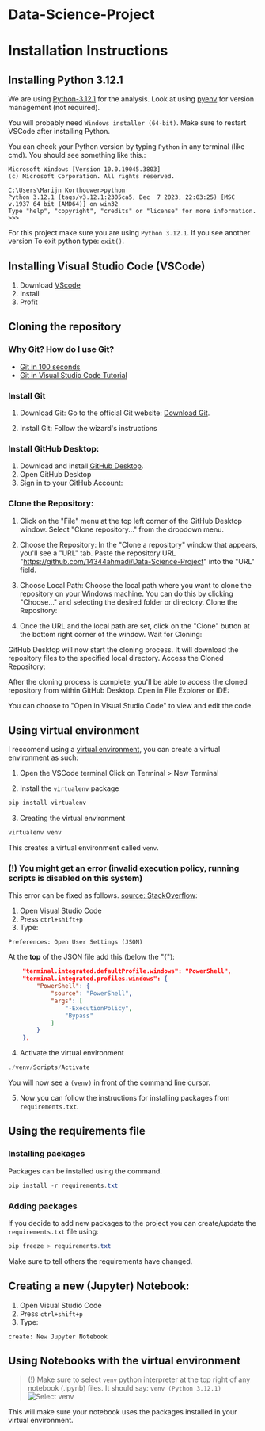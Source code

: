# Data-Science-Project

# Installation Instructions

## Installing Python 3.12.1

We are using [Python-3.12.1](https://www.python.org/downloads/release/python-3121/) for the analysis. Look at using [pyenv](https://github.com/pyenv-win/pyenv-win) for version management (not required).

You will probably need `Windows installer (64-bit)`. Make sure to restart VSCode after installing Python.

You can check your Python version by typing `Python` in any terminal (like cmd). You should see something like this.:
```
Microsoft Windows [Version 10.0.19045.3803]
(c) Microsoft Corporation. All rights reserved.

C:\Users\Marijn Korthouwer>python
Python 3.12.1 (tags/v3.12.1:2305ca5, Dec  7 2023, 22:03:25) [MSC v.1937 64 bit (AMD64)] on win32
Type "help", "copyright", "credits" or "license" for more information.
>>>
```
For this project make sure you are using `Python 3.12.1`. If you see another version To exit python type: `exit()`.

## Installing Visual Studio Code (VSCode)
1. Download [VScode](https://code.visualstudio.com/download)
2. Install
3. Profit

## Cloning the repository

### Why Git? How do I use Git?
* [Git in 100 seconds](https://www.youtube.com/watch?v=hwP7WQkmECE)
* [Git in Visual Studio Code Tutorial](https://www.youtube.com/watch?v=i_23KUAEtUM)

### Install Git
1. Download Git:
Go to the official Git website: [Download Git](https://www.git-scm.com/downloads).

2. Install Git:
Follow the wizard's instructions

### Install GitHub Desktop:
1. Download and install [GitHub Desktop](https://desktop.github.com/).
2. Open GitHub Desktop
3. Sign in to your GitHub Account:

### Clone the Repository:

1. Click on the "File" menu at the top left corner of the GitHub Desktop window. Select "Clone repository..." from the dropdown menu.

2. Choose the Repository:
In the "Clone a repository" window that appears, you'll see a "URL" tab.
Paste the repository URL "https://github.com/14344ahmadi/Data-Science-Project" into the "URL" field.

3. Choose Local Path: Choose the local path where you want to clone the repository on your Windows machine. You can do this by clicking "Choose..." and selecting the desired folder or directory.
Clone the Repository:

4. Once the URL and the local path are set, click on the "Clone" button at the bottom right corner of the window.
Wait for Cloning:

GitHub Desktop will now start the cloning process. It will download the repository files to the specified local directory.
Access the Cloned Repository:

After the cloning process is complete, you'll be able to access the cloned repository from within GitHub Desktop.
Open in File Explorer or IDE:

You can choose to "Open in Visual Studio Code" to view and edit the code.

## Using virtual environment
I reccomend using a [virtual environment](https://linuxhostsupport.com/blog/why-using-a-python-virtual-environment-is-a-good-choice/), you can create a virtual environment as such:

1. Open the VSCode terminal
Click on Terminal > New Terminal

2. Install the `virtualenv` package

```powershell
pip install virtualenv
```

3. Creating the virtual environment
```powershell
virtualenv venv
```
This creates a virtual environment called `venv`. 

### (!) You might get an error (invalid execution policy, running scripts is disabled on this system)
This error can be fixed as follows. [source: StackOverflow](https://stackoverflow.com/questions/56199111/visual-studio-code-cmd-error-cannot-be-loaded-because-running-scripts-is-disabl):
1. Open Visual Studio Code
2. Press `ctrl+shift+p`
3. Type:
```vscode
Preferences: Open User Settings (JSON)
```


At the **top** of the JSON file add this (below the "\{"):
```json
    "terminal.integrated.defaultProfile.windows": "PowerShell",
    "terminal.integrated.profiles.windows": {
        "PowerShell": {
            "source": "PowerShell",
            "args": [
                "-ExecutionPolicy",
                "Bypass"
            ]
        }
    },
```

4. Activate the virtual environment
```powershell
./venv/Scripts/Activate
```
You will now see a `(venv)` in front of the command line cursor.

5. Now you can follow the instructions for installing packages from `requirements.txt`.

## Using the requirements file

### Installing packages
Packages can be installed using the command.
```powershell
pip install -r requirements.txt
```
### Adding packages
If you decide to add new packages to the project you can create/update the `requirements.txt` file using:
```powershell
pip freeze > requirements.txt
```
Make sure to tell others the requirements have changed.

## Creating a new (Jupyter) Notebook:
1. Open Visual Studio Code
2. Press `ctrl+shift+p`
3. Type: 
```vscode
create: New Jupyter Notebook
```

## Using Notebooks with the virtual environment

> (!) Make sure to select `venv` python interpreter at the top right of any notebook (.ipynb) files. It should say: `venv (Python 3.12.1)`
![Select venv](https://code.visualstudio.com/assets/docs/datascience/jupyter/native-kernel-picker.png)

This will make sure your notebook uses the packages installed in your virtual environment.

